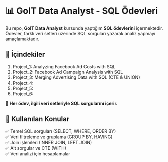 # 📊 GoIT Data Analyst - SQL Ödevleri  

Bu repo, **GoIT Data Analyst** kursunda yaptığım **SQL ödevlerini** içermektedir.  
Ödevler, farklı veri setleri üzerinde SQL sorguları yazarak analiz yapmayı amaçlamaktadır.  

## 📌 İçindekiler  

1. Project_1: Analyzing Facebook Ad Costs with SQL
2. Project_2: Facebook Ad Campaign Analysis with SQL
3. Project_3: Merging Advertising Data with SQL (CTE & UNION)
4. Project_4:
5. Project_5:
6. Project_6:

🚀 **Her ödev, ilgili veri setleriyle SQL sorgularını içerir.**  

## 📌 Kullanılan Konular  
✅ Temel SQL sorguları (SELECT, WHERE, ORDER BY)  
✅ Veri filtreleme ve gruplama (GROUP BY, HAVING)  
✅ Join işlemleri (INNER JOIN, LEFT JOIN)  
✅ Alt sorgular ve CTE (WITH)  
✅ Veri analizi için hesaplamalar  
